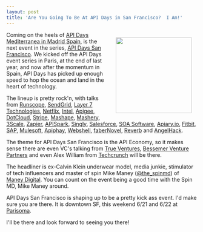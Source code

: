 ```yaml
---
layout: post
title: 'Are You Going To Be At API Days in San Francisco?  I Am!'
---
```

<p><a href="http://sf.apidays.io/" target="_blank"><img style="padding: 15px;" src="https://s3.amazonaws.com/kinlane-productions/events/api-days-san-francisco/api-days-san-francisco-logo.png" alt="" width="200" align="right" /></a></p>
<p>Coming on the heels of <a href="/2013/06/04/apidays-mediterranea-is-a-wrap/">API Days Mediterranea in Madrid Spain</a>, is the next event in the series, <a href="http://sf.apidays.io/">API Days San Francisco</a>.  We kicked off the API Days event series in Paris, at the end of last year, and now after the momentum in Spain, API Days has picked up enough speed to hop the ocean and land in the heart of technology.</p>
<p>The lineup is pretty rock'n, with talks from <a href="http://runscope.com">Runscope</a>, <a href="http://sendgrid.com">SendGrid</a>, <a href="http://www.layer7tech.com/">Layer 7 Technologies</a>, <a href="http://netflix.com">Netflix</a>, <a href="http://intel.com">Intel</a>, <a href="http://apigee.com">Apigee</a>, <a href="https://www.dotcloud.com/">DotCloud</a>, <a href="http://stripe.com">Stripe</a>, <a href="http://mashape.com">Mashape</a>, <a href="http://mashery.com">Mashery</a>, <a href="http://3scale.net">3Scale</a>, <a href="http://zapier.com">Zapier</a>, <a href="http://apispark.com">APISpark</a>, <a href="http://singly.com">Singly</a>, <a href="http://salesforce.com">Salesforce</a>, <a href="http://soa.com">SOA Software</a>, <a href="http://apiary.io">Apiary.io</a>, <a href="http://fitbit.com">Fitbit</a>, <a href="http://sap.com">SAP</a>, <a href="http://mulesoft.com">Mulesoft</a>, <a href="http://apiphany.com">Apiphay</a>, <a href="http://webshell.io">Webshell</a>, <a href="http://www.fabernovel.com/en/">faberNovel</a>, <a href="http://helloreverb.com/">Reverb</a> and <a href="http://angelhack.com/">AngelHack</a>.</p>
<p>The theme for API Days San Francisco is the API Economy, so it makes sense there are even VC's talking from <a href="http://www.trueventures.com/">True Ventures</a>, <a href="https://www.bvp.com/">Bessemer Venture Partners</a> and even Alex William from <a href="http://techcrunch.com">Techcrunch</a> will be there.</p>
<p>The headliner is ex-Calvin Klein underwear model, media junkie, stimulator of tech influencers and master of spin Mike Maney (<a href="https://twitter.com/the_spinmd">@the_spinmd</a>) of <a href="http://maneydigital.com/">Maney Digital</a>.  You can count on the event being a good time with the Spin MD, Mike Maney around.</p>
<p>API Days San Francisco is shaping up to be a pretty kick ass event.  I'd make sure you are there.  It is downtown SF, this weekend 6/21 and 6/22 at <a href="http://www.parisoma.com/">Parisoma</a>.</p>
<p>I'll be there and look forward to seeing you there!</p>